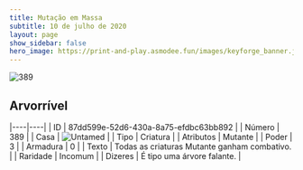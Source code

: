 ```yaml
---
title: Mutação em Massa
subtitle: 10 de julho de 2020
layout: page
show_sidebar: false
hero_image: https://print-and-play.asmodee.fun/images/keyforge_banner.jpg
---
```


![389](https://cdn.keyforgegame.com/media/card_front/pt/479_389_62HXJ98MX482_pt.png)

## Arvorrível

|----|----|
| ID | 87dd599e-52d6-430a-8a75-efdbc63bb892 |
| Número | 389 |
| Casa | ![Untamed](https://archonarcana.com/images/thumb/b/bd/Untamed.png/22px-Untamed.png "Indomados") |
| Tipo | Criatura |
| Atributos | Mutante |
| Poder | 3 |
| Armadura | 0 |
| Texto | Todas as criaturas Mutante ganham  combativo. |
| Raridade | Incomum |
| Dizeres | É tipo uma árvore falante. |
